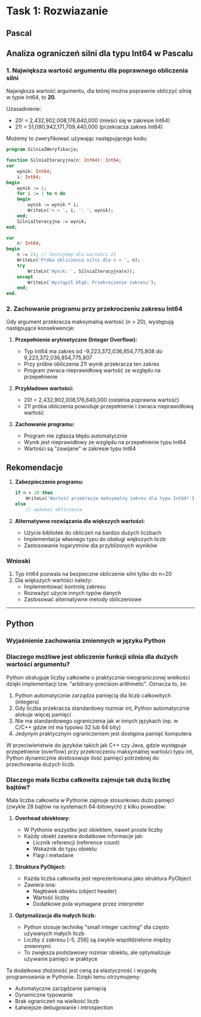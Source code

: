 # Task 1: Rozwiazanie

## Pascal
## Analiza ograniczeń silni dla typu Int64 w Pascalu

### 1. Największa wartość argumentu dla poprawnego obliczenia silni

Największa wartość argumentu, dla której można poprawnie obliczyć silnię w typie Int64, to **20**.

Uzasadnienie:
- 20! = 2,432,902,008,176,640,000 (mieści się w zakresie Int64)
- 21! = 51,090,942,171,709,440,000 (przekracza zakres Int64)

Możemy to zweryfikować używając następującego kodu:

```pascal
program SilniaZWeryfikacja;

function SilniaIteracyjna(n: Int64): Int64;
var
    wynik: Int64;
    i: Int64;
begin
    wynik := 1;
    for i := 1 to n do
    begin
        wynik := wynik * i;
        WriteLn('n = ', i, ': ', wynik);
    end;
    SilniaIteracyjna := wynik;
end;

var
    n: Int64;
begin
    n := 21; // Testujemy dla wartości 21
    WriteLn('Próba obliczenia silni dla n = ', n);
    try
        WriteLn('Wynik: ', SilniaIteracyjna(n));
    except
        WriteLn('Wystąpił błąd: Przekroczenie zakresu');
    end;
end.
```

### 2. Zachowanie programu przy przekroczeniu zakresu Int64

Gdy argument przekracza maksymalną wartość (n > 20), występują następujące konsekwencje:

1. **Przepełnienie arytmetyczne (Integer Overflow):**
   - Typ Int64 ma zakres od -9,223,372,036,854,775,808 do 9,223,372,036,854,775,807
   - Przy próbie obliczenia 21! wynik przekracza ten zakres
   - Program zwraca nieprawidłową wartość ze względu na przepełnienie

2. **Przykładowe wartości:**
   - 20! = 2,432,902,008,176,640,000 (ostatnia poprawna wartość)
   - 21! próba obliczenia powoduje przepełnienie i zwraca nieprawidłową wartość

3. **Zachowanie programu:**
   - Program nie zgłasza błędu automatycznie
   - Wynik jest nieprawidłowy ze względu na przepełnienie typu Int64
   - Wartości są "zawijane" w zakresie typu Int64

## Rekomendacje

1. **Zabezpieczenie programu:**
   ```pascal
   if n > 20 then
       WriteLn('Wartość przekracza maksymalny zakres dla typu Int64!')
   else
       // wykonaj obliczenia
   ```

2. **Alternatywne rozwiązania dla większych wartości:**
   - Użycie bibliotek do obliczeń na bardzo dużych liczbach
   - Implementacja własnego typu do obsługi większych liczb
   - Zastosowanie logarytmów dla przybliżonych wyników

### Wnioski

1. Typ Int64 pozwala na bezpieczne obliczenie silni tylko do n=20
2. Dla większych wartości należy:
   - Implementować kontrolę zakresu
   - Rozważyć użycie innych typów danych
   - Zastosować alternatywne metody obliczeniowe

---
## Python
### Wyjaśnienie zachowania zmiennych w języku Python

### Dlaczego możliwe jest obliczenie funkcji silnia dla dużych wartości argumentu?

Python obsługuje liczby całkowite o praktycznie nieograniczonej wielkości dzięki implementacji tzw. "arbitrary-precision arithmetic". Oznacza to, że:

1. Python automatycznie zarządza pamięcią dla liczb całkowitych (integers)
2. Gdy liczba przekracza standardowy rozmiar int, Python automatycznie alokuje więcej pamięci
3. Nie ma standardowego ograniczenia jak w innych językach (np. w C/C++ gdzie int ma typowo 32 lub 64 bity)
4. Jedynym praktycznym ograniczeniem jest dostępna pamięć komputera

W przeciwieństwie do języków takich jak C++ czy Java, gdzie występuje przepełnienie (overflow) przy przekroczeniu maksymalnej wartości typu int, Python dynamicznie dostosowuje ilość pamięci potrzebnej do przechowania dużych liczb.

### Dlaczego mała liczba całkowita zajmuje tak dużą liczbę bajtów?

Mała liczba całkowita w Pythonie zajmuje stosunkowo dużo pamięci (zwykle 28 bajtów na systemach 64-bitowych) z kilku powodów:

1. **Overhead obiektowy:**
   - W Pythonie wszystko jest obiektem, nawet proste liczby
   - Każdy obiekt zawiera dodatkowe informacje jak:
     - Licznik referencji (reference count)
     - Wskaźnik do typu obiektu
     - Flagi i metadane

2. **Struktura PyObject:**
   - Każda liczba całkowita jest reprezentowana jako struktura PyObject
   - Zawiera ona:
     - Nagłówek obiektu (object header)
     - Wartość liczby
     - Dodatkowe pola wymagane przez interpreter

3. **Optymalizacja dla małych liczb:**
   - Python stosuje technikę "small integer caching" dla często używanych małych liczb
   - Liczby z zakresu [-5, 256] są zwykle współdzielone między zmiennymi
   - To zwiększa podstawowy rozmiar obiektu, ale optymalizuje używanie pamięci w praktyce

Ta dodatkowa złożoność jest ceną za elastyczność i wygodę programowania w Pythonie. Dzięki temu otrzymujemy:
- Automatyczne zarządzanie pamięcią
- Dynamiczne typowanie
- Brak ograniczeń na wielkość liczb
- Łatwiejsze debugowanie i introspection